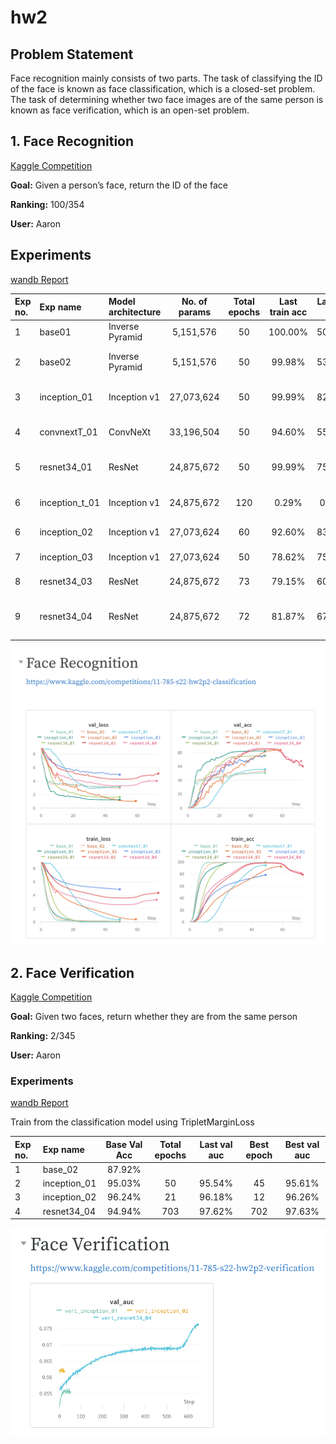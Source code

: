# hw2

## Problem Statement
Face recognition mainly consists of two parts. The task of classifying the ID of the face
is known as face classification, which is a closed-set problem. The task of determining
whether two face images are of the same person is known as face verification, which is an
open-set problem.

## 1. Face Recognition

[Kaggle Competition](https://www.kaggle.com/competitions/11-785-s22-hw2p2-classification)

**Goal:** Given a person’s face, return the ID of the face

**Ranking:** 100/354

**User:** Aaron

## Experiments

[wandb Report](https://wandb.ai/ssiwapol/11785-hw2p2/reports/hw2p2--VmlldzoxNzY2Njgx?accessToken=cnw2srj2nkue1qgrsqw5dpajho9yjspa3kreoy05iy27b1pocubbp2bv9al8zq7o)


| Exp no. |    Exp name    | Model architecture | No. of params | Total epochs | Last train acc | Last val acc | Best epoch | Best val acc |                           Details                          |                  Image transform                  |                   Reference                  |
|:--------|:---------------|:-------------------|:-------------:|:------------:|:--------------:|:------------:|:----------:|:------------:|:-----------------------------------------------------------|:--------------------------------------------------|:---------------------------------------------|
|       1 | base01         | Inverse Pyramid    |   5,151,576   |      50      |     100.00%    |    50.50%    |     45     |    50.44%    | Base model                                                 |                                                   | Starter code                                 |
|       2 | base02         | Inverse Pyramid    |   5,151,576   |      50      |     99.98%     |    53.11%    |     50     |    53.11%    | Base model                                                 | RandomHorizontalFlip, ColorJitter, GaussianBlur   | Starter code                                 |
|       3 | inception_01   | Inception v1       |   27,073,624  |      50      |     99.99%     |    82.11%    |     47     |    82.10%    | Inception v1                                               | RandomHorizontalFlip, ColorJitter, GaussianBlur   | https://github.com/timesler/facenet-pytorch  |
|       4 | convnextT_01   | ConvNeXt           |   33,196,504  |      50      |     94.60%     |    55.87%    |     37     |    53.19%    | ConvNeXt                                                   | RandomHorizontalFlip, ColorJitter, GaussianBlur   | https://github.com/facebookresearch/ConvNeXt |
|       5 | resnet34_01    | ResNet             |   24,875,672  |      50      |     99.99%     |    75.05%    |     48     |    75.08%    | ResNet                                                     | RandomHorizontalFlip, ColorJitter, GaussianBlur   | https://github.com/pytorch/vision            |
|       6 | inception_t_01 | Inception v1       |   24,875,672  |      120     |      0.29%     |     0.34%    |     71     |     0.21%    | Combine 2 losses (CrossEntropyLoss, TripletMarginLoss)     | RandomHorizontalFlip, ColorJitter, GaussianBlur   | https://github.com/timesler/facenet-pytorch  |
|       6 | inception_02   | Inception v1       |   27,073,624  |      60      |     92.60%     |    83.70%    |     59     |    83.74%    | Add more augmentation                                      | + RandomRotation, RandomErasing                   | https://github.com/timesler/facenet-pytorch  |
|       7 | inception_03   | Inception v1       |   27,073,624  |      50      |     78.62%     |    75.75%    |     49     |    75.96%    | Add label smoothing                                        | + RandomRotation, RandomErasing                   | https://github.com/timesler/facenet-pytorch  |
|       8 | resnet34_03    | ResNet             |   24,875,672  |      73      |     79.15%     |    60.15%    |     53     |    84.80%    | ResNet                                                     | + RandomRotation, RandomErasing                   | https://github.com/pytorch/vision            |
|       9 | resnet34_04    | ResNet             |   24,875,672  |      72      |     81.87%     |    67.78%    |     51     |    86.34%    | ResNet (add dropout = 0.1), - Label Smoothing (0.2 to 0.1) | - Rotation (30 to 20), RandomErasing (0.2 to 0.1) | https://github.com/pytorch/vision            |

![Screenshot](src/wandb1.png)


## 2. Face Verification

[Kaggle Competition](https://www.kaggle.com/competitions/11-785-s22-hw2p2-verification)

**Goal:** Given two faces, return whether they are from the same person

**Ranking:** 2/345

**User:** Aaron

### Experiments

[wandb Report](https://wandb.ai/ssiwapol/11785-hw2p2/reports/hw2p2--VmlldzoxNzY2Njgx?accessToken=cnw2srj2nkue1qgrsqw5dpajho9yjspa3kreoy05iy27b1pocubbp2bv9al8zq7o)


Train from the classification model using TripletMarginLoss

| Exp no. |   Exp name   | Base Val Acc | Total epochs | Last val auc | Best epoch | Best val auc |
|:--------|:-------------|:------------:|:------------:|:------------:|:----------:|:------------:|
|       1 | base_02      |    87.92%    |              |              |            |              |
|       2 | inception_01 |    95.03%    |      50      |    95.54%    |     45     |    95.61%    |
|       3 | inception_02 |    96.24%    |      21      |    96.18%    |     12     |    96.26%    |
|       4 | resnet34_04  |    94.94%    |      703     |    97.62%    |     702    |    97.63%    |

![Screenshot](src/wandb2.png)
